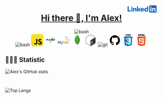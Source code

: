 

<a href="https://www.linkedin.com/in/alexejholad/"><img align='right' src='https://raw.githubusercontent.com/AlexHolad/AlexHolad/main/LinkedInLogo.png' alt='mylinkedin' width='100px'><h1 align='center'>Hi there 👋, I'm Alex!</h1></a>

<div align='center'><img src="https://www.codewars.com/users/AlexHolad/badges/large" alt="bash"/></div>
  <div align='center'>
  <img src="https://upload.wikimedia.org/wikipedia/commons/a/a7/React-icon.svg" alt="bash" width="40" height="40"/>
<img src="https://raw.githubusercontent.com/AlexHolad/AlexHolad/79b495721929b1f7f05bfeea15818939ea2b3ab6/javascript.svg" alt="bash" width="40" height="40"/>
<img src="https://raw.githubusercontent.com/AlexHolad/AlexHolad/a678c0a0d6f772bc9c095065e783ea5a40de0779/node-js.svg" alt="bash" width="40" height="40"/>
<img src="https://raw.githubusercontent.com/AlexHolad/AlexHolad/79b495721929b1f7f05bfeea15818939ea2b3ab6/mysql.svg" alt="bash" width="40" height="40"/>
<img src="https://raw.githubusercontent.com/AlexHolad/AlexHolad/800485d38f9a7b98bcc03fa7a2b7a8eb83a916b1/mongodb.svg" alt="bash" width="40" height="40"/>
<img src="https://raw.githubusercontent.com/devicons/devicon/master/icons/bash/bash-original.svg" alt="bash" width="40" height="40"/>
<img src="https://www.vectorlogo.zone/logos/git-scm/git-scm-icon.svg" alt="git" width="40" height="40"/>
<img src="https://raw.githubusercontent.com/AlexHolad/AlexHolad/79b495721929b1f7f05bfeea15818939ea2b3ab6/github.svg" alt="git" width="40" height="40"/>
<img src="https://raw.githubusercontent.com/devicons/devicon/master/icons/css3/css3-original-wordmark.svg" alt="css3" width="40" height="40"/>
<img src="https://raw.githubusercontent.com/devicons/devicon/master/icons/html5/html5-original-wordmark.svg" alt="html5" width="40" height="40"/>
  </div>
</code>

## 👨🏼‍🔧 Statistic

![Alex's GitHub stats](https://github-readme-stats.vercel.app/api?username=AlexHolad&show_icons=true&theme=github_dark)

<br>

![Top Langs](https://github-readme-stats.vercel.app/api/top-langs/?username=AlexHolad&layout=compact&theme=github_dark)

<br>












